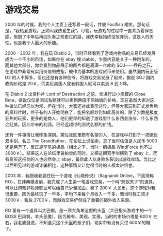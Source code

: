 游戏交易
========

2000 年的时候，我的个人主页上还写着一段话，并被 Foolfish 嘲笑，那句话是，“我热爱游戏，正如同我热爱生我”。尽管，玩游戏的过程中一直背负着罪恶感，但到了中年后再回头看之前走过的路，我庆幸我始终没放弃玩，这是人的天性，也是我个人最大的乐趣。

2000 - 2002 年，我在玩 Diablo 2，当时已经看到了游戏内物品的交易已经发展成为一个不小的市场，如果你在 ebay 搜 diablo，少量内容是关于一种跑车的，而其他大部分，你会看到物品展示的图片都是满满一仓库的 SOJ——乔丹之石，在游戏中非常有实用价值的戒指，被作为基本的游戏货币来使用。虽然国内玩正版 D2 的人不算多，但也还是有各种倒爷，将游戏交易发展了起来，据说 SOJ 国内收购价格是 20￥，而卖给美国人或者韩国人就可以卖到 8 到 10$。

在 Diablo 2 出资料片 Lord of Destruction 之前，曾进行过小规模的 Close Beta，据说仅仅是测试名额就可以卖到两倍于原始版的价格，现在虽然大家对这种做法已经习以为常，但在当时，大家还对此表示诧异。但等大家玩到正式发售后的资料片时，终于有的人开始明白了，能把名额炒到如此高价的，除了少数是极度狂热的玩家，更多的是商人，他们更早的知道了游戏里什么东西会涨价、什么东西会贬值，因此带来的利润，已经远超过的测试名额的价钱。

还有一件事情让我印象深刻。某位社区里颇有名望的人，在游戏中打到了一把绝世双手剑，名曰 The Grandfather，在论坛上说拍卖，忘了当时估值是人民币 5000 还是两万了，反正是罕见的极品（相比之下，当时一把极品 WindForce 也不过 3000￥）。结果这人在论坛里说拍卖的同时，又把这把双手剑摆到了 ebay 上，而有意买这把剑的人也必然会上 ebay，最后此人以身败名裂淡出游戏收场。当比之以后所见过的游戏诈骗相比，这种事情又让觉得当时的人都太讲信誉。

2003 年，我跟我老婆在玩一个游戏《仙境传说》（Ragnarok Online，下面简称 RO），在非典爆发前，我完成了人生第一笔游戏交易，一个叫“蚂蚁夹子”的道具，可以让游戏非牧师职业可以给自己少量加血，卖了 200￥ 人民币。这个游戏对我很重要，因为最终玩了一年多，平均下来每个月收入一千多，而当时我工资才 3000￥，税后 2700￥，而游戏交易俨然成了重要的额外收入来源。

RO 里有一个道具叫大巴帽，是一顶大角羊造型的头盔（大巴指头游戏中的一个 BOSS 巴风特，羊头恶魔），因为稀有、美观、实用，当时的市场价格是 600￥ 左右，我老婆就说，不知道买这个头盔的孩子们，现实中有没有买过 600￥的帽子。
